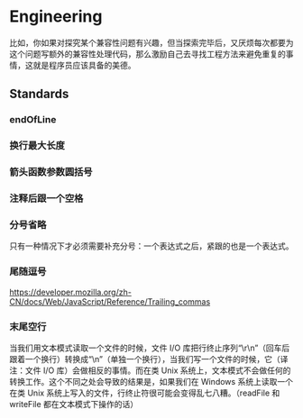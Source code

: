 # Engineering

比如，你如果对探究某个兼容性问题有兴趣，但当探索完毕后，又厌烦每次都要为这个问题写额外的兼容性处理代码，那么激励自己去寻找工程方法来避免重复的事情，这就是程序员应该具备的美德。

## Standards

### endOfLine

### 换行最大长度

### 箭头函数参数圆括号

### 注释后跟一个空格

### 分号省略

只有一种情况下才必须需要补充分号：一个表达式之后，紧跟的也是一个表达式。

### 尾随逗号

<https://developer.mozilla.org/zh-CN/docs/Web/JavaScript/Reference/Trailing_commas>

### 末尾空行

当我们用文本模式读取一个文件的时候，文件 I/O 库把行终止序列“\r\n”（回车后跟着一个换行）转换成“\n”（单独一个换行），当我们写一个文件的时候，它（译注：文件 I/O 库）会做相反的事情。而在类 Unix 系统上，文本模式不会做任何的转换工作。这个不同之处会导致的结果是，如果我们在 Windows 系统上读取一个在类 Unix 系统上写入的文件，行终止符很可能会变得乱七八糟。（readFile 和 writeFile 都在文本模式下操作的话）
